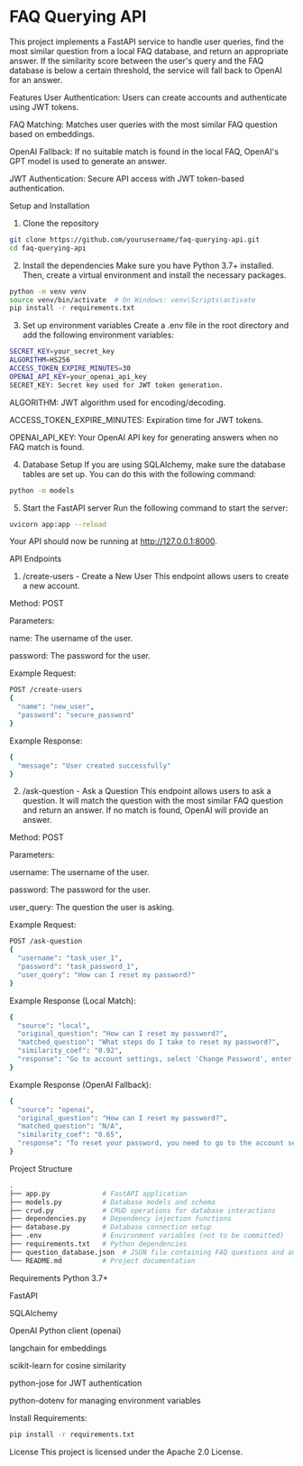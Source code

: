 # FAQ Querying API
This project implements a FastAPI service to handle user queries, find the most similar question from a local FAQ database, and return an appropriate answer. If the similarity score between the user's query and the FAQ database is below a certain threshold, the service will fall back to OpenAI for an answer.

Features
User Authentication: Users can create accounts and authenticate using JWT tokens.

FAQ Matching: Matches user queries with the most similar FAQ question based on embeddings.

OpenAI Fallback: If no suitable match is found in the local FAQ, OpenAI's GPT model is used to generate an answer.

JWT Authentication: Secure API access with JWT token-based authentication.

Setup and Installation
1. Clone the repository
```bash
git clone https://github.com/yourusername/faq-querying-api.git
cd faq-querying-api
```

2. Install the dependencies
Make sure you have Python 3.7+ installed. Then, create a virtual environment and install the necessary packages.

```bash
python -m venv venv
source venv/bin/activate  # On Windows: venv\Scripts\activate
pip install -r requirements.txt
```

3. Set up environment variables
Create a .env file in the root directory and add the following environment variables:

```bash
SECRET_KEY=your_secret_key
ALGORITHM=HS256
ACCESS_TOKEN_EXPIRE_MINUTES=30
OPENAI_API_KEY=your_openai_api_key
SECRET_KEY: Secret key used for JWT token generation.
```

ALGORITHM: JWT algorithm used for encoding/decoding.

ACCESS_TOKEN_EXPIRE_MINUTES: Expiration time for JWT tokens.

OPENAI_API_KEY: Your OpenAI API key for generating answers when no FAQ match is found.

4. Database Setup
If you are using SQLAlchemy, make sure the database tables are set up. You can do this with the following command:

```bash
python -m models
```

5. Start the FastAPI server
Run the following command to start the server:

```bash
uvicorn app:app --reload
```
Your API should now be running at http://127.0.0.1:8000.

API Endpoints
1. /create-users - Create a New User
This endpoint allows users to create a new account.

Method: POST

Parameters:

name: The username of the user.

password: The password for the user.

Example Request:
```bash
POST /create-users
{
  "name": "new_user",
  "password": "secure_password"
}
```
Example Response:
```bash
{
  "message": "User created successfully"
}
```
2. /ask-question - Ask a Question
This endpoint allows users to ask a question. It will match the question with the most similar FAQ question and return an answer. If no match is found, OpenAI will provide an answer.

Method: POST

Parameters:

username: The username of the user.

password: The password for the user.

user_query: The question the user is asking.

Example Request:
```bash
POST /ask-question
{
  "username": "task_user_1",
  "password": "task_password_1",
  "user_query": "How can I reset my password?"
}
```
Example Response (Local Match):
```bash
{
  "source": "local",
  "original_question": "How can I reset my password?",
  "matched_question": "What steps do I take to reset my password?",
  "similarity_coef": "0.92",
  "response": "Go to account settings, select 'Change Password', enter your current password and then the new one. Confirm the new password and save the changes."
}
```
Example Response (OpenAI Fallback):
```bash
{
  "source": "openai",
  "original_question": "How can I reset my password?",
  "matched_question": "N/A",
  "similarity_coef": "0.65",
  "response": "To reset your password, you need to go to the account settings and click on 'Forgot Password'. Then follow the instructions sent to your email."
}
```
Project Structure
```bash
.
├── app.py             # FastAPI application
├── models.py          # Database models and schema
├── crud.py            # CRUD operations for database interactions
├── dependencies.py    # Dependency injection functions
├── database.py        # Database connection setup
├── .env               # Environment variables (not to be committed)
├── requirements.txt   # Python dependencies
├── question_database.json  # JSON file containing FAQ questions and answers
└── README.md          # Project documentation
```

Requirements
Python 3.7+

FastAPI

SQLAlchemy

OpenAI Python client (openai)

langchain for embeddings

scikit-learn for cosine similarity

python-jose for JWT authentication

python-dotenv for managing environment variables

Install Requirements:
```bash
pip install -r requirements.txt
```
License
This project is licensed under the Apache 2.0 License.